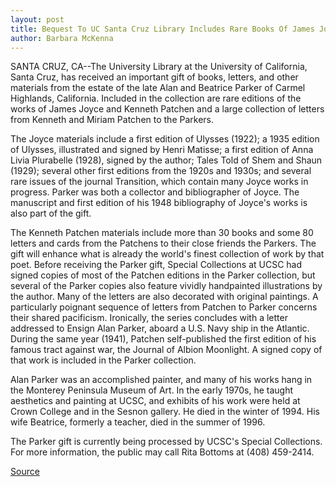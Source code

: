 ```yaml
---
layout: post
title: Bequest To UC Santa Cruz Library Includes Rare Books Of James Joyce And Books And Personal Letters By Kenneth Patchen
author: Barbara McKenna
---
```


SANTA CRUZ, CA--The University Library at the University of California, Santa  Cruz, has received an important gift of books, letters, and other materials from  the estate of the late Alan and Beatrice Parker of Carmel Highlands, California.  Included in the collection are rare editions of the works of James Joyce and  Kenneth Patchen and a large collection of letters from Kenneth and Miriam  Patchen to the Parkers.

The Joyce materials include a first edition of Ulysses (1922); a 1935  edition of Ulysses, illustrated and signed by Henri Matisse; a first edition of Anna  Livia Plurabelle (1928), signed by the author; Tales Told of Shem and Shaun  (1929); several other first editions from the 1920s and 1930s; and several rare  issues of the journal Transition, which contain many Joyce works in progress.  Parker was both a collector and bibliographer of Joyce. The manuscript and first  edition of his 1948 bibliography of Joyce's works is also part of the gift.

The Kenneth Patchen materials include more than 30 books and some 80  letters and cards from the Patchens to their close friends the Parkers. The gift  will enhance what is already the world's finest collection of work by that poet.  Before receiving the Parker gift, Special Collections at UCSC had signed copies of  most of the Patchen editions in the Parker collection, but several of the Parker  copies also feature vividly handpainted illustrations by the author. Many of the  letters are also decorated with original paintings. A particularly poignant  sequence of letters from Patchen to Parker concerns their shared pacificism.  Ironically, the series concludes with a letter addressed to Ensign Alan Parker,  aboard a U.S. Navy ship in the Atlantic. During the same year (1941), Patchen  self-published the first edition of his famous tract against war, the Journal of  Albion Moonlight. A signed copy of that work is included in the Parker collection.

Alan Parker was an accomplished painter, and many of his works hang in the  Monterey Peninsula Museum of Art. In the early 1970s, he taught aesthetics and  painting at UCSC, and exhibits of his work were held at Crown College and in the  Sesnon gallery. He died in the winter of 1994. His wife Beatrice, formerly a  teacher, died in the summer of 1996.

The Parker gift is currently being processed by UCSC's Special Collections.  For more information, the public may call Rita Bottoms at (408) 459-2414.

[Source](http://www1.ucsc.edu/news_events/press_releases/archive/96-97/02-97/022097-Bequest_to_UCSC_lib.html "Permalink to 022097-Bequest_to_UCSC_lib")
